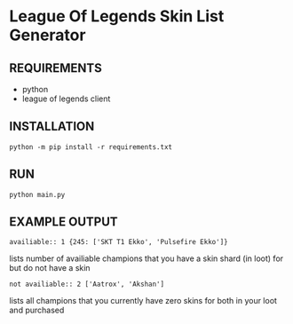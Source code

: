 # League Of Legends Skin List Generator

## REQUIREMENTS
- python
- league of legends client
  
## INSTALLATION

`
python -m pip install -r requirements.txt
`
  
## RUN

`
python main.py
`

## EXAMPLE OUTPUT

`
availiable:: 1 {245: ['SKT T1 Ekko', 'Pulsefire Ekko']}
`

lists number of availiable champions that you have a skin shard (in loot) for but do not have a skin

`
not availiable:: 2 ['Aatrox', 'Akshan']
`

lists all champions that you currently have zero skins for both in your loot and purchased
